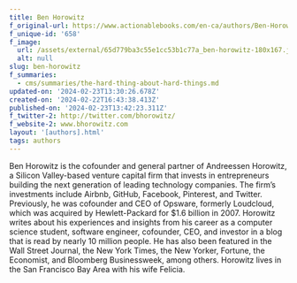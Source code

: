 ```yaml
---
title: Ben Horowitz
f_original-url: https://www.actionablebooks.com/en-ca/authors/Ben-Horowitz/
f_unique-id: '658'
f_image:
  url: /assets/external/65d779ba3c55e1cc53b1c77a_ben-horowitz-180x167.jpeg
  alt: null
slug: ben-horowitz
f_summaries:
  - cms/summaries/the-hard-thing-about-hard-things.md
updated-on: '2024-02-23T13:30:26.678Z'
created-on: '2024-02-22T16:43:38.413Z'
published-on: '2024-02-23T13:42:23.311Z'
f_twitter-2: http://twitter.com/bhorowitz/
f_website-2: www.bhorowitz.com
layout: '[authors].html'
tags: authors
---
```


Ben Horowitz is the cofounder and general partner of Andreessen Horowitz, a Silicon Valley-based venture capital firm that invests in entrepreneurs building the next generation of leading technology companies. The firm’s investments include Airbnb, GitHub, Facebook, Pinterest, and Twitter. Previously, he was cofounder and CEO of Opsware, formerly Loudcloud, which was acquired by Hewlett-Packard for $1.6 billion in 2007. Horowitz writes about his experiences and insights from his career as a computer science student, software engineer, cofounder, CEO, and investor in a blog that is read by nearly 10 million people. He has also been featured in the Wall Street Journal, the New York Times, the New Yorker, Fortune, the Economist, and Bloomberg Businessweek, among others. Horowitz lives in the San Francisco Bay Area with his wife Felicia.
